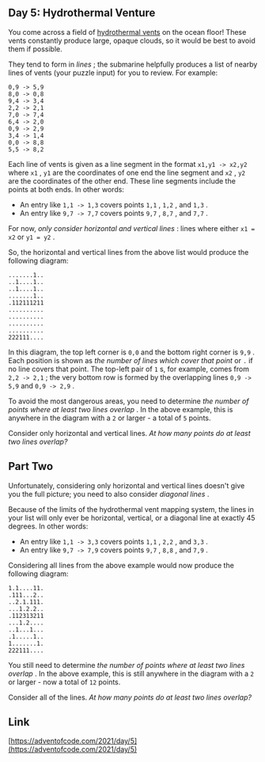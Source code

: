 ## Day 5: Hydrothermal Venture

You come across a field of [hydrothermal vents](https://en.wikipedia.org/wiki/Hydrothermal_vent) on the ocean floor! These vents constantly produce large, opaque clouds, so it would be best to avoid them if possible.

They tend to form in _lines_ ; the submarine helpfully produces a list of nearby lines of vents (your puzzle input) for you to review. For example:

```
0,9 -> 5,9
8,0 -> 0,8
9,4 -> 3,4
2,2 -> 2,1
7,0 -> 7,4
6,4 -> 2,0
0,9 -> 2,9
3,4 -> 1,4
0,0 -> 8,8
5,5 -> 8,2
```

Each line of vents is given as a line segment in the format `x1,y1 -> x2,y2` where `x1` , `y1` are the coordinates of one end the line segment and `x2` , `y2` are the coordinates of the other end. These line segments include the points at both ends. In other words:

- An entry like `1,1 -> 1,3` covers points `1,1` , `1,2` , and `1,3` .
- An entry like `9,7 -> 7,7` covers points `9,7` , `8,7` , and `7,7` .

For now, _only consider horizontal and vertical lines_ : lines where either `x1 = x2` or `y1 = y2` .

So, the horizontal and vertical lines from the above list would produce the following diagram:

```
.......1..
..1....1..
..1....1..
.......1..
.112111211
..........
..........
..........
..........
222111....
```

In this diagram, the top left corner is `0,0` and the bottom right corner is `9,9` . Each position is shown as _the number of lines which cover that point_ or `.` if no line covers that point. The top-left pair of `1` s, for example, comes from `2,2 -> 2,1` ; the very bottom row is formed by the overlapping lines `0,9 -> 5,9` and `0,9 -> 2,9` .

To avoid the most dangerous areas, you need to determine _the number of points where at least two lines overlap_ . In the above example, this is anywhere in the diagram with a `2` or larger - a total of `5` points.

Consider only horizontal and vertical lines. _At how many points do at least two lines overlap?_

## Part Two

Unfortunately, considering only horizontal and vertical lines doesn't give you the full picture; you need to also consider _diagonal lines_ .

Because of the limits of the hydrothermal vent mapping system, the lines in your list will only ever be horizontal, vertical, or a diagonal line at exactly 45 degrees. In other words:

- An entry like `1,1 -> 3,3` covers points `1,1` , `2,2` , and `3,3` .
- An entry like `9,7 -> 7,9` covers points `9,7` , `8,8` , and `7,9` .

Considering all lines from the above example would now produce the following diagram:

```
1.1....11.
.111...2..
..2.1.111.
...1.2.2..
.112313211
...1.2....
..1...1...
.1.....1..
1.......1.
222111....
```

You still need to determine _the number of points where at least two lines overlap_ . In the above example, this is still anywhere in the diagram with a `2` or larger - now a total of `12` points.

Consider all of the lines. _At how many points do at least two lines overlap?_

## Link

[https://adventofcode.com/2021/day/5](https://adventofcode.com/2021/day/5)
